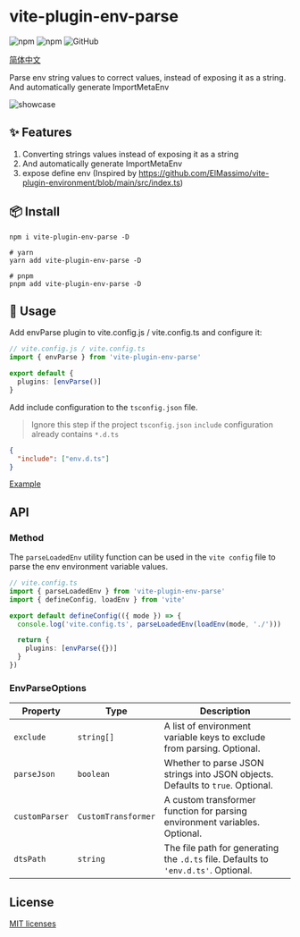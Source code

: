 # vite-plugin-env-parse

![npm](https://img.shields.io/npm/v/vite-plugin-env-parse?style=flat-square)
![npm](https://img.shields.io/npm/dm/vite-plugin-env-parse?style=flat-square)
![GitHub](https://img.shields.io/github/license/yue1123/vite-plugin-env-parse?style=flat-square)

[简体中文](./README.zh.md)

Parse env string values to correct values, instead of exposing it as a string. And automatically generate ImportMetaEnv

![showcase](./screenshots/showcase.png)

## ✨ Features

1. Converting strings values instead of exposing it as a string
2. And automatically generate ImportMetaEnv
3. expose define env (Inspired by https://github.com/ElMassimo/vite-plugin-environment/blob/main/src/index.ts)


## 📦 Install

```shell
npm i vite-plugin-env-parse -D

# yarn
yarn add vite-plugin-env-parse -D

# pnpm
pnpm add vite-plugin-env-parse -D
```

## 🦄 Usage

Add envParse plugin to vite.config.js / vite.config.ts and configure it:

```ts
// vite.config.js / vite.config.ts
import { envParse } from 'vite-plugin-env-parse'

export default {
  plugins: [envParse()]
}
```

Add include configuration to the `tsconfig.json` file.

> Ignore this step if the project `tsconfig.json` `include` configuration already contains `*.d.ts`
> 
```json
{
  "include": ["env.d.ts"]
}
```

[Example](./example)

## API

### Method

The `parseLoadedEnv` utility function can be used in the `vite config` file to parse the env environment variable values.

```ts
// vite.config.ts
import { parseLoadedEnv } from 'vite-plugin-env-parse'
import { defineConfig, loadEnv } from 'vite'

export default defineConfig(({ mode }) => {
  console.log('vite.config.ts', parseLoadedEnv(loadEnv(mode, './')))

  return {
    plugins: [envParse({})]
  }
})
```

### EnvParseOptions

| Property       | Type                | Description                                                                        |
| -------------- | ------------------- | ---------------------------------------------------------------------------------- |
| `exclude`      | `string[]`          | A list of environment variable keys to exclude from parsing. Optional.             |
| `parseJson`    | `boolean`           | Whether to parse JSON strings into JSON objects. Defaults to `true`. Optional.     |
| `customParser` | `CustomTransformer` | A custom transformer function for parsing environment variables. Optional.         |
| `dtsPath`      | `string`            | The file path for generating the `.d.ts` file. Defaults to `'env.d.ts'`. Optional. |

## License

[MIT licenses](https://opensource.org/licenses/MIT)
